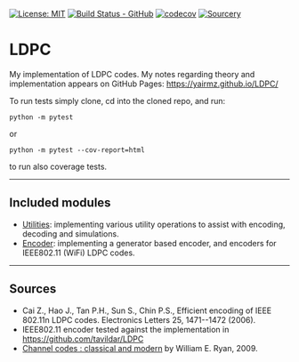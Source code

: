 [![License: MIT](https://img.shields.io/badge/License-MIT-yellow.svg)](https://opensource.org/licenses/MIT)
[![Build Status - GitHub](https://github.com/YairMZ/LDPC/actions/workflows/python-app.yml/badge.svg)](https://github.com/YairMZ/LDPC/actions/workflows/python-app.yml/badge.svg)
[![codecov](https://codecov.io/gh/YairMZ/LDPC/branch/main/graph/badge.svg?token=2RR3afDfeD)](https://codecov.io/gh/YairMZ/LDPC)
[![Sourcery](https://img.shields.io/badge/Sourcery-enabled-brightgreen)](https://sourcery.ai)
# LDPC
My implementation of LDPC codes.
My notes regarding theory and implementation appears on GitHub Pages: https://yairmz.github.io/LDPC/  

To run tests simply clone, cd into the cloned repo, and run:
```shell
python -m pytest
```
or
```shell
python -m pytest --cov-report=html
```
to run also coverage tests.

-----
## Included modules
 - [Utilities](utils/README.md): implementing various utility operations to assist with encoding, decoding and 
simulations.
 - [Encoder](encoder/README.md): implementing a generator based encoder, and encoders for IEEE802.11 (WiFi) LDPC codes.

__________
## Sources
 - Cai Z., Hao J., Tan P.H., Sun S., Chin P.S., Efficient encoding of IEEE 802.11n LDPC codes. Electronics Letters 25, 
1471--1472 (2006).
 - IEEE802.11 encoder tested against the implementation in https://github.com/tavildar/LDPC
 - [Channel codes : classical and modern](https://www.cambridge.org/il/academic/subjects/engineering/communications-and-signal-processing/channel-codes-classical-and-modern)
by William E. Ryan, 2009.
  


